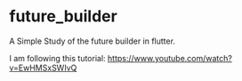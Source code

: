 # future_builder

A Simple Study of the future builder in flutter.

I am following this tutorial:
https://www.youtube.com/watch?v=EwHMSxSWIvQ